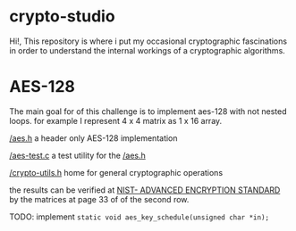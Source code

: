 # crypto-studio

Hi!, This repository is where i put my occasional cryptographic fascinations in order to understand the internal workings of a cryptographic algorithms.


# AES-128 

The main goal for of this challenge is to implement aes-128 with not nested loops. for example I represent 4 x 4 matrix as 1 x 16 array.


[/aes.h](https://github.com/isaachizekiel/crypto-studio/blob/main/aes.h) a header only AES-128 implementation

[/aes-test.c](https://github.com/isaachizekiel/crypto-studio/blob/main/aes-test.c) a test utility for the [/aes.h](https://github.com/isaachizekiel/crypto-studio/blob/main/aes.h)

[/crypto-utils.h](https://github.com/isaachizekiel/crypto-studio/blob/main/crypto-utils.h) home for general cryptographic operations

the results can be verified at [NIST- ADVANCED ENCRYPTION STANDARD](https://nvlpubs.nist.gov/nistpubs/fips/nist.fips.197.pdf) by the matrices at page 33 of of the second row.


TODO: implement `static void aes_key_schedule(unsigned char *in);`
